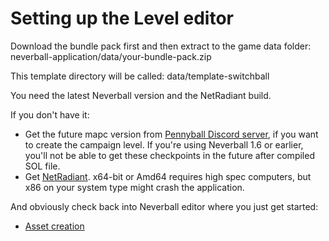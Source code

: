 # Setting up the Level editor
Download the bundle pack first and then extract to the game data folder:
neverball-application/data/your-bundle-pack.zip

This template directory will be called:
data/template-switchball

You need the latest Neverball version and the NetRadiant build.

If you don't have it:
* Get the future mapc version from [Pennyball Discord server](https://discord.gg/qnJR263Hm2), if you want to create the campaign level. If you're using Neverball 1.6 or earlier, you'll not be able to get these checkpoints in the future after compiled SOL file.
* Get [NetRadiant](https://netradiant.gitlab.io/page/download/). x64-bit or Amd64 requires high spec computers, but x86 on your system type might crash the application.

And obviously check back into Neverball editor where you just get started:
* [Asset creation](https://github.com/Neverball/neverball-docs)
